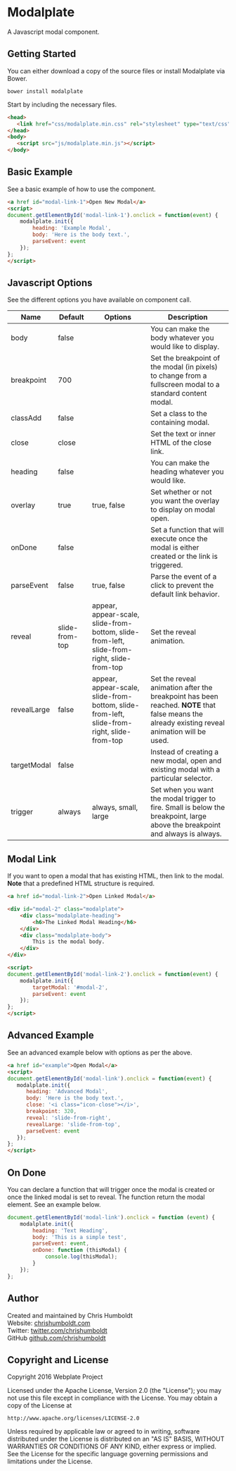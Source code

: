 # Modalplate
A Javascript modal component.

## Getting Started
You can either download a copy of the source files or install Modalplate via Bower.

```
bower install modalplate
```

Start by including the necessary files.

```html
<head>
   <link href="css/modalplate.min.css" rel="stylesheet" type="text/css">
</head>
<body>
   <script src="js/modalplate.min.js"></script>
</body>
```

## Basic Example
See a basic example of how to use the component.

```html
<a href id="modal-link-1">Open New Modal</a>
<script>
document.getElementById('modal-link-1').onclick = function(event) {
	modalplate.init({
		heading: 'Example Modal',
		body: 'Here is the body text.',
		parseEvent: event
	});
};
</script>
```

## Javascript Options
See the different options you have available on component call.

Name | Default | Options | Description
---- | ---- | ---- | ----
body | false | | You can make the body whatever you would like to display.
breakpoint | 700 | | Set the breakpoint of the modal (in pixels) to change from a fullscreen modal to a standard content modal.
classAdd | false | | Set a class to the containing modal.
close | close | | Set the text or inner HTML of the close link.
heading | false | | You can make the heading whatever you would like.
overlay | true | true, false | Set whether or not you want the overlay to display on modal open.
onDone | false | | Set a function that will execute once the modal is either created or the link is triggered.
parseEvent | false | true, false | Parse the event of a click to prevent the default link behavior.
reveal | slide-from-top | appear, appear-scale, slide-from-bottom, slide-from-left, slide-from-right, slide-from-top | Set the reveal animation.
revealLarge | false | appear, appear-scale, slide-from-bottom, slide-from-left, slide-from-right, slide-from-top | Set the reveal animation after the breakpoint has been reached. **NOTE** that false means the already existing reveal animation will be used.
targetModal | false | | Instead of creating a new modal, open and existing modal with a particular selector.
trigger | always | always, small, large | Set when you want the modal trigger to fire. Small is below the breakpoint, large above the breakpoint and always is always.

## Modal Link
If you want to open a modal that has existing HTML, then link to the modal. **Note** that a predefined HTML structure is required.

```html
<a href id="modal-link-2">Open Linked Modal</a>

<div id="modal-2" class="modalplate">
	<div class="modalplate-heading">
		<h6>The Linked Modal Heading</h6>
	</div>
	<div class="modalplate-body">
		This is the modal body.
	</div>
</div>

<script>
document.getElementById('modal-link-2').onclick = function(event) {
	modalplate.init({
		targetModal: '#modal-2',
		parseEvent: event
	});
};
</script>
```

## Advanced Example
See an advanced example below with options as per the above.

```html
<a href id="example">Open Modal</a>
<script>
document.getElementById('modal-link').onclick = function(event) {
   modalplate.init({
      heading: 'Advanced Modal',
      body: 'Here is the body text.',
      close: '<i class="icon-close"></i>',
      breakpoint: 320,
      reveal: 'slide-from-right',
      revealLarge: 'slide-from-top',
      parseEvent: event
   });
};
</script>
```

## On Done
You can declare a function that will trigger once the modal is created or once the linked modal is set to reveal. The function return the modal element. See an example below.

```javascript
document.getElementById('modal-link').onclick = function (event) {
	modalplate.init({
		heading: 'Text Heading',
		body: 'This is a simple test',
		parseEvent: event,
		onDone: function (thisModal) {
			console.log(thisModal);
		}
	});
};
```

## Author
Created and maintained by Chris Humboldt<br>
Website: <a href="http://chrishumboldt.com/">chrishumboldt.com</a><br>
Twitter: <a href="https://twitter.com/chrishumboldt">twitter.com/chrishumboldt</a><br>
GitHub <a href="https://github.com/chrishumboldt">github.com/chrishumboldt</a><br>

## Copyright and License
Copyright 2016 Webplate Project

Licensed under the Apache License, Version 2.0 (the "License");
you may not use this file except in compliance with the License.
You may obtain a copy of the License at

    http://www.apache.org/licenses/LICENSE-2.0

Unless required by applicable law or agreed to in writing, software
distributed under the License is distributed on an "AS IS" BASIS,
WITHOUT WARRANTIES OR CONDITIONS OF ANY KIND, either express or implied.
See the License for the specific language governing permissions and
limitations under the License.
